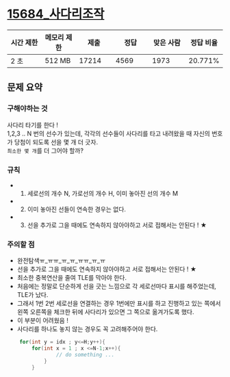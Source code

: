 <h1> <a href="https://www.acmicpc.net/problem/15684"> 15684_사다리조작 </a></h1>

<div class="col-md-12">
			<div class="table-responsive">
				<table class="table" id="problem-info">
				<thead>
				<tr>
									<th style="width:16%;">시간 제한</th>
					<th style="width:16%;">메모리 제한</th>
					<th style="width:17%;">제출</th>
					<th style="width:17%;">정답</th>
					<th style="width:17%;">맞은 사람</th>
					<th style="width:17%;">정답 비율</th>
								</tr>
				</thead>
				<tbody>
				<tr>
				<td>2 초</td>
				<td>512 MB</td>
									<td>17214</td>
					<td>4569</td>
					<td>1973</td>
					<td>20.771%</td>
								</tr>
				</tbody>
				</table>
			</div>
		</div>

## 문제 요약 
### 구해야하는 것  
사다리 타기를 한다 !  
1,2,3 .. N 번의 선수가 있는데, 각각의 선수들이 사다리를 타고 내려왔을 때 자신의 번호가 당첨이 되도록 선을 몇 개 더 긋자.    
`최소한 몇 개`를 더 그어야 할까?

### 규칙 
- 1) 세로선의 개수 N, 가로선의 개수 H, 이미 놓아진 선의 개수 M
- 2) 이미 놓아진 선들이 연속한 경우는 없다. 
- 3) 선을 추가로 그을 때에도 연속하지 않아야하고 서로 접해서는 안된다 ! ★

### 주의할 점
- 완전탐색ㅠ_ㅠㅠ_ㅠ_ㅠ_ㅠㅠ_ㅠ_ㅠ
- 선을 추가로 그을 때에도 연속하지 않아야하고 서로 접해서는 안된다 ! ★
- 최소한 중복연산을 줄여 TLE를 막아야 한다. 
- 처음에는 정말로 단순하게 선을 긋는 느낌으로 각 세로선마다 표시를 해주었는데, TLE가 났다. 
- 그래서 1번 2번 세로선을 연결하는 경우 1번에만 표시를 하고 진행하고 있는 쪽에서 왼쪽 오른쪽을 체크한 뒤에 사다리가 있으면 그 쪽으로 옮겨가도록 했다.  
- 이 부분이 어려웠음 ! 
- 사다리를 하나도 놓지 않는 경우도 꼭 고려해주어야 한다. 
```cpp
    for(int y = idx ; y<=H;y++){
        for(int x = 1 ; x <=N-1;x++){
                // do something ...
            }
        }
```
